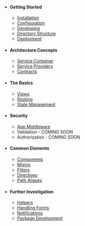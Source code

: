 * #### Getting Started
  * [Installation](/docs/{{version}}/installation)
  * [Configuration](/docs/{{version}}/configuration)
  * [Developing](/docs/{{version}}/developing)
  * [Directory Structure](/docs/{{version}}/directory-structure)
  * [Deployment](/docs/{{version}}/deployment)
* #### Architecture Concepts
  * [Service Container](/docs/{{version}}/service-container)
  * [Service Providers](/docs/{{version}}/service-providers)
  * [Contracts](/docs/{{version}}/contracts)
* #### The Basics
  * [Views](/docs/{{version}}/views)
  * [Routing](/docs/{{version}}/routing)
  * [State Management](/docs/{{version}}/state)
* #### Security
  * [App Middleware](/docs/{{version}}/app-middleware)
  * Validation - COMING SOON
  * Authorization - COMING SOON
* #### Common Elements
  * [Components](/docs/{{version}}/components)
  * [Mixins](/docs/{{version}}/mixins)
  * [Filters](/docs/{{version}}/filters)
  * [Directives](/docs/{{version}}/directives)
  * [Path Aliases](/docs/{{version}}/path-aliases)
* #### Further Investigation
  * [Helpers](/docs/{{version}}/helpers)
  * [Handling Forms](/docs/{{version}}/forms)
  * [Notifications](/docs/{{version}}/notifications)
  * [Package Development](/docs/{{version}}/package-development)
